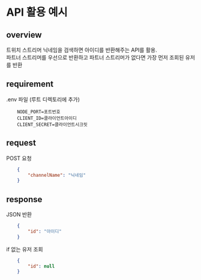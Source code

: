 # API 활용 예시
## overview
트위치 스트리머 닉네임을 검색하면 아이디를 반환해주는 API를 활용.       
파트너 스트리머를 우선으로 반환하고 파트너 스트리머가 없다면 가장 먼저 조회된 유저를 반환

## requirement
.env 파일 (루트 디렉토리에 추가)
```shell
    NODE_PORT=포트번호
    CLIENT_ID=클라이언트아이디
    CLIENT_SECRET=클라이언트시크릿
```

## request
POST 요청
```JSON
    {
	    "channelName": "닉네임"
    }
```

## response
JSON 반환
```JSON
    {
	    "id": "아이디"
    }   
```
if 없는 유저 조회
```JSON
    {
	    "id": null
    }
```